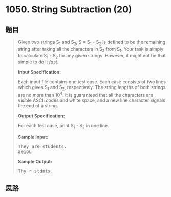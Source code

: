 <h1>1050. String Subtraction (20)</h1>

## 题目

> <div id="problemContent">
> <p>Given two strings S<sub>1</sub> and S<sub>2</sub>, S = S<sub>1</sub> - S<sub>2</sub> is defined to be the remaining string after taking all the characters in S<sub>2</sub> from S<sub>1</sub>.  Your task is simply to calculate S<sub>1</sub> - S<sub>2</sub> for any given strings.  However, it might not be that simple to do it <i>fast</i>.</p>
> <p><b>
> Input Specification:
> </b></p>
> <p>Each input file contains one test case.  Each case consists of two lines which gives S<sub>1</sub> and S<sub>2</sub>, respectively.  The string lengths of both strings are no more than 10<sup>4</sup>.  It is guaranteed that all the characters are visible ASCII codes and white space, and a new line character signals the end of a string.</p>
> <p><b>
> Output Specification:
> </b></p>
> <p>For each test case, print S<sub>1</sub> - S<sub>2</sub> in one line.  </p>
> <b>Sample Input:</b><pre>
> They are students.
> aeiou
> </pre>
> <b>Sample Output:</b><pre>
> Thy r stdnts.
> </pre>
> </div>

## 思路

